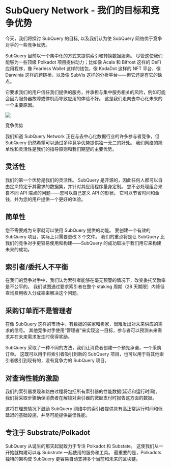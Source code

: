 # SubQuery Network - 我们的目标和竞争优势

今天，我们将探讨 SubQuery 的目标, 以及我们认为使 SubQuery 网络优于竞争对手的一些竞争优势。

SubQuery ⽬前以⼀个集中化的⽅式来提供索引和转换数据服务。 尽管这使我们能够为一些顶级 Polkadot 项目提供动力；比如像 Acala 和 Bifrost 这样的 DeFi 应用程序，像 Fearless Wallet 这样的钱包，像 KodaDot 这样的 NFT 平台，像 Darwinia 这样的跨链桥，以及像 SubVis 这样的分析平台——但它还是有它的缺点。

它要求我们的用户信任我们提供的服务，并承担与集中服务相关的风险，例如可能会因为服务器故障或停机而导致应用的体验不好。 这是我们走向去中心化未来的一个主要原因。

![](https://miro.medium.com/max/868/1*CPksnN9_jyMGQ0sSbiJvDQ.png)

竞争优势

我们知道 SubQuery Network 正在与去中心化数据行业的许多参与者竞争，但 SubQuery 仍然希望可以通过多种竞争优势提供独一无二的好处。 我们网络的简单性和灵活性是我们的指导原则和我们期望的主要优势。

## 灵活性

我们的第一个优势是我们的灵活性。 SubQuery 是开源的，因此任何人都可以自由定义特定于其需求的数据集，并针对其应用程序量身定制。 您不必处理组合来⾃不同 API 端点的问题——您可以自己定义 API 的形状。 它可以节省时间和金钱，并为您的用户提供一个更好的体验。

## 简单性

您不需要成为专家就可以使用 SubQuery 提供的功能。 要创建一个有效的 SubQuery 项目，实际上只需要更改 3 个文件。 我们的重点将是让 SubQuery 比我们的竞争对手更容易使用和构建——SubQuery 的成功取决于我们用它来构建未来的成功。

## 索引者/委托人不平衡

在我们的竞争对手中，我们认为索引者能够在毫无预警的情况下，改变委托奖励率是不公平的。 我们试图通过要求索引者在整个 staking 周期（28 天期限）内降低查询费⽤收⼊分成率来解决这个问题。

## 采购订单而不是管理者

在像 SubQuery 这样的市场中，有数据的买家和卖家，很难发出对未来供应的需求的信号。 其他竞争对手使用“管理者”来实现这一目标，参与者可以预测未来需求并在未来需求发生时获得奖励。

SubQuery 采取了一种不同的方法，我们让消费者创建一个预先承诺，一个采购订单。 这既可以用于将索引者吸引到新的 SubQuery 项目，也可以用于将其他索引者吸引到现有的，没有竞争力的 SubQuery 项目。

## 对查询性能的激励

我们的索引器发现和路由过程将包括所有索引器的性能数据(延迟和运行时间)。 我们将采取步骤确保消费者在解锁对索引器的微额支付时报告这方面的数据。

这将在理想情况下鼓励 SubQuery 网络中的索引者提供具有高正常运行时间和低延迟的基础设施，并尽可能提供最佳性能。

## 专注于 Substrate/Polkadot

SubQuery 从诞生的那天起就致力于专注 Polkadot 和 Substate。 这使我们从一开始就构建可以与 Substrate 一起使用的服务和工具。 最重要的是，Polkadots 独特的架构使 SubQuery 更容易自动支持多个当前和未来的区块链。